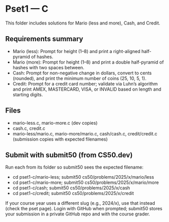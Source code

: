 # Pset1 — C

This folder includes solutions for Mario (less and more), Cash, and Credit.

## Requirements summary
- Mario (less): Prompt for height (1–8) and print a right-aligned half-pyramid of hashes.
- Mario (more): Prompt for height (1–8) and print a double half-pyramid of hashes with two spaces between.
- Cash: Prompt for non-negative change in dollars, convert to cents (rounded), and print the minimum number of coins (25, 10, 5, 1).
- Credit: Prompt for a credit card number; validate via Luhn’s algorithm and print AMEX, MASTERCARD, VISA, or INVALID based on length and starting digits.

## Files
- mario-less.c, mario-more.c (dev copies)
- cash.c, credit.c
- mario-less/mario.c, mario-more/mario.c, cash/cash.c, credit/credit.c (submission copies with expected filenames)

## Submit with submit50 (from CS50.dev)
Run each from its folder so submit50 sees the expected filename:
- cd pset1-c/mario-less; submit50 cs50/problems/2025/x/mario/less
- cd pset1-c/mario-more; submit50 cs50/problems/2025/x/mario/more
- cd pset1-c/cash; submit50 cs50/problems/2025/x/cash
- cd pset1-c/credit; submit50 cs50/problems/2025/x/credit

If your course year uses a different slug (e.g., 2024/x), use that instead (check the pset page). Login with GitHub when prompted; submit50 stores your submission in a private GitHub repo and with the course grader.
